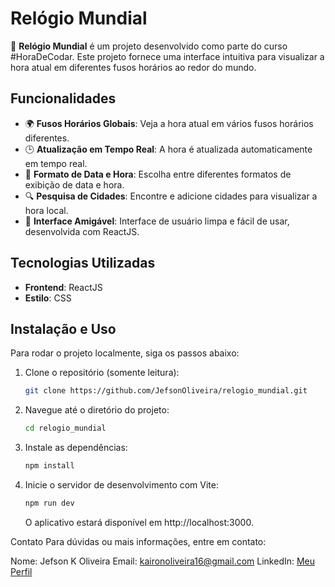 # Relógio Mundial

🚀 **Relógio Mundial** é um projeto desenvolvido como parte do curso #HoraDeCodar. Este projeto fornece uma interface intuitiva para visualizar a hora atual em diferentes fusos horários ao redor do mundo.

## Funcionalidades

- 🌍 **Fusos Horários Globais**: Veja a hora atual em vários fusos horários diferentes.
- 🕒 **Atualização em Tempo Real**: A hora é atualizada automaticamente em tempo real.
- 📅 **Formato de Data e Hora**: Escolha entre diferentes formatos de exibição de data e hora.
- 🔍 **Pesquisa de Cidades**: Encontre e adicione cidades para visualizar a hora local.
- 🎨 **Interface Amigável**: Interface de usuário limpa e fácil de usar, desenvolvida com ReactJS.

## Tecnologias Utilizadas

- **Frontend**: ReactJS
- **Estilo**: CSS

## Instalação e Uso

Para rodar o projeto localmente, siga os passos abaixo:

1. Clone o repositório (somente leitura):
   ```sh
   git clone https://github.com/JefsonOliveira/relogio_mundial.git
   ```
2. Navegue até o diretório do projeto:
   ```sh
   cd relogio_mundial
   ```
3. Instale as dependências:
   ```sh
   npm install
   ```
4. Inicie o servidor de desenvolvimento com Vite:
   ```sh
   npm run dev
   ```
   O aplicativo estará disponível em http://localhost:3000.

Contato
Para dúvidas ou mais informações, entre em contato:

Nome: Jefson K Oliveira
Email: kaironoliveira16@gmail.com
LinkedIn: [Meu Perfil](https://www.linkedin.com/in/jefson-oliveira-a92a62206/)

